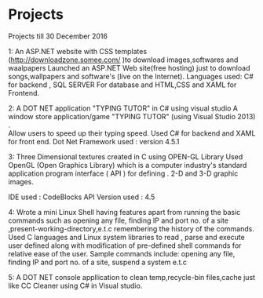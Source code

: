 # Projects
Projects till 30 December 2016

1: An ASP.NET website with CSS templates (http://downloadzone.somee.com/ )to download images,softwares and waalpapers
    Launched an ASP.NET Web site(free hosting) just to download songs,wallpapers and software's (live on the Internet). 
    Languages used: C# for backend , SQL SERVER  For database and HTML,CSS and XAML for   
    Frontend.
    
    
                       
    
2: A DOT NET application "TYPING TUTOR" in C# using visual studio
    A window store application/game "TYPING TUTOR" (using Visual Studio 2013) .   
    Allow users to speed up their typing speed.  Used C# for backend and XAML for front end.
    Dot Net Framework used  : version 4.5.1
    



3: Three Dimensional textures created in C using OPEN-GL Library
   Used OpenGL (Open Graphics Library) which is a computer industry's standard application program interface ( API ) for defining  .  2-D and 3-D graphic images.

   IDE used : CodeBlocks
   API Version used : 4.5
 
 
 

4: Wrote a mini Linux Shell having features apart from running the basic commands such as opening any file, 
   finding IP and port    no. of a site ,present-working-directory,e.t.c  remembering  the history of the commands.
    Used C languages and Linux system libraries to read , parse and execute user defined along with 
    modification of pre-defined shell  commands  for relative ease of the user.
    Sample commands include:
    opening any file, finding IP and port no. of a site, suspend a system e.t.c  



5: A DOT NET console appllication to clean temp,recycle-bin files,cache just like CC Cleaner using C# in Visual studio.
  

